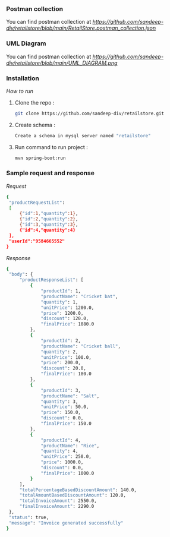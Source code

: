 ### Postman collection
You can find postman collection at _https://github.com/sandeep-div/retailstore/blob/main/RetailStore.postman_collection.json_

### UML Diagram
You can find postman collection at _https://github.com/sandeep-div/retailstore/blob/main/UML_DIAGRAM.png_

### Installation

_How to run_
1. Clone the repo :
   ```sh
   git clone https://github.com/sandeep-div/retailstore.git
   ```
2. Create schema :
   ```sh
   Create a schema in mysql server named "retailstore"
   ```
3. Run command to run project :
   ```sh
   mvn spring-boot:run
   ```
   
### Sample request and response

_Request_
   ```sh
   {
    "productRequestList":
    [ 
        {"id":1,"quantity":1},
        {"id":2,"quantity":2},
        {"id":3,"quantity":3},
        {"id":4,"quantity":4}
    ],
    "userId":"9584665552"
}
   ```
_Response_
   ```sh
   {
    "body": {
        "productResponseList": [
            {
                "productId": 1,
                "productName": "Cricket bat",
                "quantity": 1,
                "unitPrice": 1200.0,
                "price": 1200.0,
                "discount": 120.0,
                "finalPrice": 1080.0
            },
            {
                "productId": 2,
                "productName": "Cricket ball",
                "quantity": 2,
                "unitPrice": 100.0,
                "price": 200.0,
                "discount": 20.0,
                "finalPrice": 180.0
            },
            {
                "productId": 3,
                "productName": "Salt",
                "quantity": 3,
                "unitPrice": 50.0,
                "price": 150.0,
                "discount": 0.0,
                "finalPrice": 150.0
            },
            {
                "productId": 4,
                "productName": "Rice",
                "quantity": 4,
                "unitPrice": 250.0,
                "price": 1000.0,
                "discount": 0.0,
                "finalPrice": 1000.0
            }
        ],
        "totalPercentageBasedDiscountAmount": 140.0,
        "totalAmountBasedDiscountAmount": 120.0,
        "totalInvoiceAmount": 2550.0,
        "finalInvoiceAmount": 2290.0
    },
    "status": true,
    "message": "Invoice generated successfully"
}
   ```
